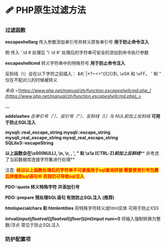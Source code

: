 # 🩹 PHP原生过滤方法

### **过滤函数**

**escapeshellarg** 传入参数添加单引号并转义原有单引号 **用于防止命令注入**

例 传入 ' id # 处理后 '\\' id #' 处理后的字符串可安全的添加到命令执行参数

**escapeshellcmd** 转义字符串中的特殊符号 **用于防止命令注入**

反斜线（\）会在以下字符之前插入： \&#;\`|\*?\~<>^()\[]{}$\\, \x0A 和 \xFF。 ' 和 " 仅在不配对儿的时候被转义

_来自 <_[_https://www.php.net/manual/zh/function.escapeshellcmd.php_](https://www.php.net/manual/zh/function.escapeshellcmd.php)_>_

__

**addslashes** _在单引号（'）、双引号（"）、反斜线（\）与 NUL前加上反斜线_ **可用于防止SQL注入**

**mysqli::real\_escape\_string mysqli::escape\_string mysqli\_real\_escape\_string mysql\_real\_escape\_string SQLite3::escapeString**&#x20;

**以上函数会在\x00(NULL), \n, \r, , ', " 和 \x1a (CTRL-Z)**_**前加上反斜线**_**  并考虑了当前数据库连接字符集进行处理**

注意: <mark style="color:red;"></mark> <mark style="color:red;"></mark><mark style="color:red;">**经过以上函数处理后的字符串不可直接用于sql查询拼接 需要使用引号包裹后拼接到sql语句中 否则仍可导致sql注入**</mark>&#x20;

**PDO::quote 转义特殊字符 并添加引号**

**PDO::prepare 预处理SQL语句 有效防止SQL注入 (推荐)**

**htmlspecialchars 和 htmlentities** 将特殊字符转义成html实体 可用于防止XSS

**intval($input) floatval() floatval() floor() (int)$input num+0** 将输入强制转换为整数/浮点 常见于防止SQL注入

### 防护配置项
